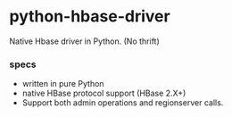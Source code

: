 # python-hbase-driver

Native Hbase driver in Python. (No thrift)

### specs

- written in pure Python
- native HBase protocol support (HBase 2.X+)
- Support both admin operations and regionserver calls. 
